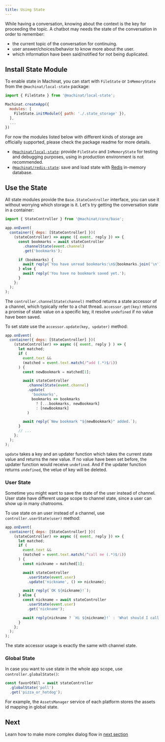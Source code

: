 ```yaml
---
title: Using State
---
```


While having a conversation, knowing about the context is the key for proceeding the topic. A chatbot may needs the state of the conversation in order to remember:

- the current topic of the conversation for continuing.
- user answer/choices/behavior to know more about the user.
- which information have been said/notified for not being duplicated.

## Install State Module

To enable state in Machinat, you can start with `FileState` or `InMemoryState` from the `@machinat/local-state` package:

```js
import { FileState } from '@machinat/local-state';

Machinat.createApp({
  modules: [
    FileState.initModule({ path: './.state_storage' }),
  ],
  ...
})
```

For now the modules listed below with different kinds of storage are officially supported, please check the package readme for more details.

- [`@machinat/local-state`](https://github.com/machinat/machinat/tree/master/packages/local-state): provide `FileState` and `InMemoryState` for testing and debugging purposes, using in production environment is not recommended.
- [`@machinat/redis-state`](https://github.com/machinat/machinat/tree/master/packages/redis-state): save and load state with [Redis](https://redis.io/) in-memory database.

## Use the State

All state modules provide the `Base.StateController` interface, you can use it without worrying which storage is it. Let's try getting the conversation state in a container:

```js
import { StateController } from '@machinat/core/base';

app.onEvent(
  container({ deps: [StateController] })(
    (stateController) => async ({ event, reply }) => {
      const bookmarks = await stateController
        .channelState(event.channel)
        .get('bookmarks');

      if (bookmarks) {
        await reply(`You have unread bookmarks:\n${bookmarks.join('\n')}`);
      } else {
        await reply('You have no bookmark saved yet.');
      }
    };
  );
);
```

The `controller.channelState(channel)` method returns a state accessor of a channel, which typically refer to a chat thread. `accessor.get(key)` returns a promise of state value on a specific key, it resolve `undefined` if no value have been saved.

To set state use the `accessor.update(key, updater)` method:

```js
app.onEvent(
  container({ deps: [StateController] })(
    (stateController) => async ({ event, reply } ) => {
      let matched;
      if (
        event.text &&
        (matched = event.text.match(/^add (.*)$/i))
      ) {
        const newBookmark = matched[1];

        await stateController
          .channelState(event.channel)
          .update(
            'bookmarks',
            bookmarks => bookmarks
              ? [...bookmarks, newBookmark]
              : [newBookmark]
          )

        await reply(`New bookmark "${newBookmark}" added.`);
      }
      // ...
    };
  );
);
```

`update` takes a key and an updater function which takes the current state value and returns the new value. If no value have been set before, the updater function would receive `undefined`. And if the updater function returns `undefined`, the velue of key will be deleted.

### User State

Sometime you might want to save the state of the user instead of channel. User state have different usage scope to channel state, since a user can show up in many chatrooms.

To use state on an user instead of a channel, use `controller.userState(user)` method:

```js
app.onEvent(
  container({ deps: [StateController] })(
    (stateController) => async ({ event, reply }) => {
      let matched;
      if (
        event.text &&
        (matched = event.text.match(/^call me (.*)$/i))
      ) {
        const nickname = matched[1];

        await stateController
          .userState(event.user)
          .update('nickname', () => nickname);

        await reply(`OK ${nickname}!`);
      } else {
        const nickname = await stateController
          .userState(event.user)
          .get('nickname');

        await reply(nickname ? `Hi ${nickname}!` : 'What should I call you?');
      }
    };
  );
);
```

The state accessor usage is exactly the same with channel state.

### Global State

In case you want to use state in the whole app scope, use `controller.globalState()`:

```js
const favorOfAll = await stateController
  .globalState('poll')
  .get('pizza_or_hotdog');
```

For example, the `AssetsManager` service of each platform stores the assets id mapping in global state.

## Next

Learn how to make more complex dialog flow in [next section](staged-dialog.md)
